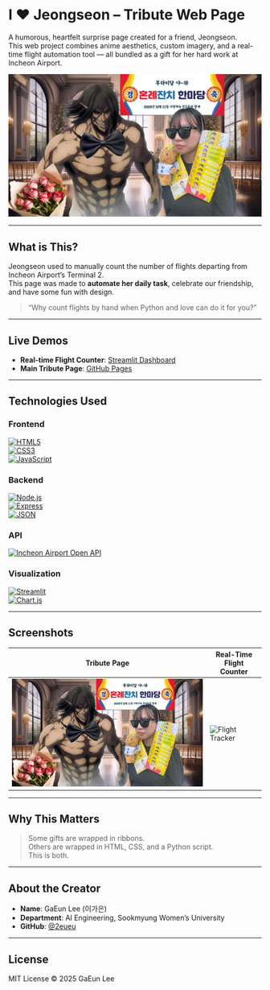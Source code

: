#  I ❤️ Jeongseon – Tribute Web Page

A humorous, heartfelt surprise page created for a friend, Jeongseon.  
This web project combines anime aesthetics, custom imagery, and a real-time flight automation tool — all bundled as a gift for her hard work at Incheon Airport.

<p align="center">
  <img src="wedding.png" alt="Wedding Tribute" width="600"/>
</p>

---

##  What is This?

Jeongseon used to manually count the number of flights departing from Incheon Airport’s Terminal 2.  
This page was made to **automate her daily task**, celebrate our friendship, and have some fun with design.

>  “Why count flights by hand when Python and love can do it for you?”

---

##  Live Demos

-  **Real-time Flight Counter**: [Streamlit Dashboard](https://yk7ajtezhqxzseqb5xphuu.streamlit.app/)
-  **Main Tribute Page**: [GitHub Pages](https://2eueu.github.io/ilove/)

---

##  Technologies Used

###  Frontend  
[![HTML5](https://img.shields.io/badge/HTML5-E34F26?style=for-the-badge&logo=html5&logoColor=white)](https://developer.mozilla.org/en-US/docs/Web/HTML)  
[![CSS3](https://img.shields.io/badge/CSS3-1572B6?style=for-the-badge&logo=css3&logoColor=white)](https://developer.mozilla.org/en-US/docs/Web/CSS)  
[![JavaScript](https://img.shields.io/badge/JavaScript-F7DF1E?style=for-the-badge&logo=javascript&logoColor=black)](https://developer.mozilla.org/en-US/docs/Web/JavaScript)

###  Backend  
[![Node.js](https://img.shields.io/badge/Node.js-339933?style=for-the-badge&logo=node.js&logoColor=white)](https://nodejs.org/)  
[![Express](https://img.shields.io/badge/Express-000000?style=for-the-badge&logo=express&logoColor=white)](https://expressjs.com/)  
[![JSON](https://img.shields.io/badge/JSON-000000?style=for-the-badge&logo=json&logoColor=white)](https://www.json.org/)

###  API  
[![Incheon Airport Open API](https://img.shields.io/badge/Incheon_Airport_API-264653?style=for-the-badge&logo=datadog&logoColor=white)](https://www.data.go.kr/data/15083281/openapi.do)

###  Visualization  
[![Streamlit](https://img.shields.io/badge/Streamlit-FF4B4B?style=for-the-badge&logo=streamlit&logoColor=white)](https://streamlit.io/)  
[![Chart.js](https://img.shields.io/badge/Chart.js-F5788D?style=for-the-badge&logo=chartdotjs&logoColor=white)](https://www.chartjs.org/)

---

##  Screenshots

| Tribute Page | Real-Time Flight Counter |
|--------------|--------------------------|
| ![Jeongseon Wedding](wedding.png) | ![Flight Tracker](https://raw.githubusercontent.com/2eueu/flightboard-t2/main/assets/main.png) |

---

##  Why This Matters

> Some gifts are wrapped in ribbons.  
> Others are wrapped in HTML, CSS, and a Python script.  
> This is both.

---

##  About the Creator

- **Name**: GaEun Lee (이가은)  
- **Department**: AI Engineering, Sookmyung Women’s University  
- **GitHub**: [@2eueu](https://github.com/2eueu)

---

##  License

MIT License © 2025 GaEun Lee
